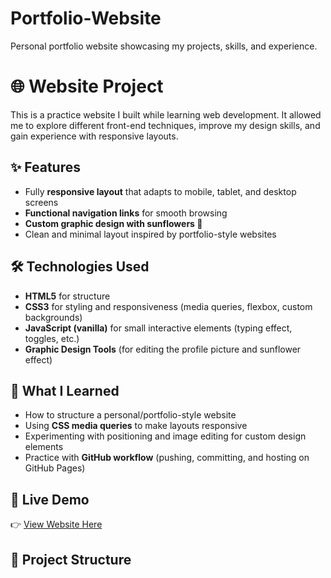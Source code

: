 # Portfolio-Website
Personal portfolio website showcasing my projects, skills, and experience.
# 🌐 Website Project  

This is a practice website I built while learning web development. It allowed me to explore different front-end techniques, improve my design skills, and gain experience with responsive layouts.  

## ✨ Features  
- Fully **responsive layout** that adapts to mobile, tablet, and desktop screens  
- **Functional navigation links** for smooth browsing  
- **Custom graphic design with sunflowers 🌻**   
- Clean and minimal layout inspired by portfolio-style websites  

## 🛠️ Technologies Used  
- **HTML5** for structure  
- **CSS3** for styling and responsiveness (media queries, flexbox, custom backgrounds)  
- **JavaScript (vanilla)** for small interactive elements (typing effect, toggles, etc.)  
- **Graphic Design Tools** (for editing the profile picture and sunflower effect)  

## 📖 What I Learned  
- How to structure a personal/portfolio-style website  
- Using **CSS media queries** to make layouts responsive  
- Experimenting with positioning and image editing for custom design elements  
- Practice with **GitHub workflow** (pushing, committing, and hosting on GitHub Pages)  

## 🚀 Live Demo  
👉 [View Website Here](https://YOUR-USERNAME.github.io/my-website/)  

## 📂 Project Structure  
